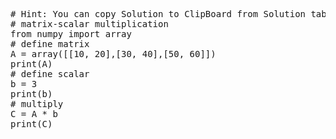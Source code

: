 <pre class="file" data-target="clipboard">
# Hint: You can copy Solution to ClipBoard from Solution tab
# matrix-scalar multiplication
from numpy import array
# define matrix
A = array([[10, 20],[30, 40],[50, 60]])
print(A)
# define scalar
b = 3
print(b)
# multiply
C = A * b
print(C)
</pre>

